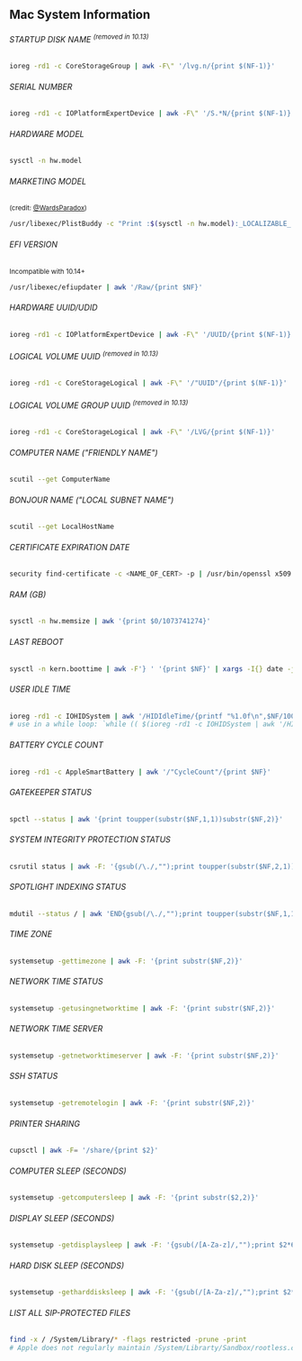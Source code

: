 ## Mac System Information

###### STARTUP DISK NAME <sup>(removed in 10.13)</sup>
```bash
ioreg -rd1 -c CoreStorageGroup | awk -F\" '/lvg.n/{print $(NF-1)}'
```

###### SERIAL NUMBER
```bash
ioreg -rd1 -c IOPlatformExpertDevice | awk -F\" '/S.*N/{print $(NF-1)}'
```

###### HARDWARE MODEL
```bash
sysctl -n hw.model
```

###### MARKETING MODEL
<sup>(credit: [@WardsParadox](https://github.com/WardsParadox))</sup>
```bash
/usr/libexec/PlistBuddy -c "Print :$(sysctl -n hw.model):_LOCALIZABLE_:marketingModel" /System/Library/PrivateFrameworks/ServerInformation.framework/Resources/English.lproj/SIMachineAttributes.plist
```

###### EFI VERSION
<sup>Incompatible with 10.14+</sup>
```bash
/usr/libexec/efiupdater | awk '/Raw/{print $NF}'
```

###### HARDWARE UUID/UDID
```bash
ioreg -rd1 -c IOPlatformExpertDevice | awk -F\" '/UUID/{print $(NF-1)}'
```

###### LOGICAL VOLUME UUID <sup>(removed in 10.13)</sup>
```bash
ioreg -rd1 -c CoreStorageLogical | awk -F\" '/"UUID"/{print $(NF-1)}'
```

###### LOGICAL VOLUME GROUP UUID <sup>(removed in 10.13)</sup>
```bash
ioreg -rd1 -c CoreStorageLogical | awk -F\" '/LVG/{print $(NF-1)}'
```

###### COMPUTER NAME ("FRIENDLY NAME")
```bash
scutil --get ComputerName
```

###### BONJOUR NAME ("LOCAL SUBNET NAME")
```bash
scutil --get LocalHostName
```

###### CERTIFICATE EXPIRATION DATE
```bash
security find-certificate -c <NAME_OF_CERT> -p | /usr/bin/openssl x509 -enddate -noout | cut -d= -f2 | xargs -I{} date -jf "%b %d %T %Y %Z" {} "+%F %T %Z"
```

###### RAM (GB)
```bash
sysctl -n hw.memsize | awk '{print $0/1073741274}'
```

###### LAST REBOOT
```bash
sysctl -n kern.boottime | awk -F'} ' '{print $NF}' | xargs -I{} date -jf "%a %b %d %T %Y" {} "+%F %T %Z"
```

###### USER IDLE TIME
```bash
ioreg -rd1 -c IOHIDSystem | awk '/HIDIdleTime/{printf "%1.0f\n",$NF/1000000000}'
# use in a while loop: `while (( $(ioreg -rd1 -c IOHIDSystem | awk '/HIDIdleTime/{printf "%1.0f\n",$NF/1000000000}') < [time in seconds] )); do sleep 0.1; done`
```

###### BATTERY CYCLE COUNT
```bash
ioreg -rd1 -c AppleSmartBattery | awk '/"CycleCount"/{print $NF}'
```

###### GATEKEEPER STATUS
```bash
spctl --status | awk '{print toupper(substr($NF,1,1))substr($NF,2)}'
```

###### SYSTEM INTEGRITY PROTECTION STATUS
```bash
csrutil status | awk -F: '{gsub(/\./,"");print toupper(substr($NF,2,1)) substr($NF,3)}'
```

###### SPOTLIGHT INDEXING STATUS
```bash
mdutil --status / | awk 'END{gsub(/\./,"");print toupper(substr($NF,1,1))substr($NF,2)}'
```

###### TIME ZONE
```bash
systemsetup -gettimezone | awk -F: '{print substr($NF,2)}'
```

###### NETWORK TIME STATUS
```bash
systemsetup -getusingnetworktime | awk -F: '{print substr($NF,2)}'
```

###### NETWORK TIME SERVER
```bash
systemsetup -getnetworktimeserver | awk -F: '{print substr($NF,2)}'
```

###### SSH STATUS
```bash
systemsetup -getremotelogin | awk -F: '{print substr($NF,2)}'
```

###### PRINTER SHARING
```bash
cupsctl | awk -F= '/share/{print $2}'
```

###### COMPUTER SLEEP (SECONDS)
```bash
systemsetup -getcomputersleep | awk -F: '{print substr($2,2)}'
```

###### DISPLAY SLEEP (SECONDS)
```bash
systemsetup -getdisplaysleep | awk -F: '{gsub(/[A-Za-z]/,"");print $2*60}'
```

###### HARD DISK SLEEP (SECONDS)
```bash
systemsetup -getharddisksleep | awk -F: '{gsub(/[A-Za-z]/,"");print $2*60}'
```

###### LIST ALL SIP-PROTECTED FILES
```bash
find -x / /System/Library/* -flags restricted -prune -print
# Apple does not regularly maintain /System/Librarty/Sandbox/rootless.conf, so this will print every file/directory that is protected by System Integrity Protection
```
